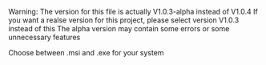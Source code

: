 Warning:
The version for this file is actually V1.0.3-alpha instead of V1.0.4
If you want a realse version for this project,
please select version V1.0.3 instead of this
The alpha version may contain some errors or some unnecessary features


Choose between .msi and .exe for your system
